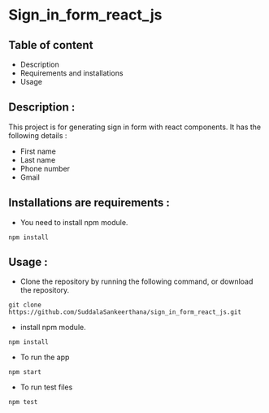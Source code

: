 # Sign_in_form_react_js

## Table of content
- Description
- Requirements and installations
- Usage
## Description :  

This project is for generating sign in form with react components.
It has the following details :

- First name
- Last name
- Phone number
- Gmail 

## Installations are requirements :
- You need to install npm module.
```
npm install
```
## Usage :
- Clone the repository by running the following command, or download the repository.
```
git clone https://github.com/SuddalaSankeerthana/sign_in_form_react_js.git
```
- install npm module.
```
npm install
```
- To run the app
```
npm start
```
- To run test files 
```
npm test
```


